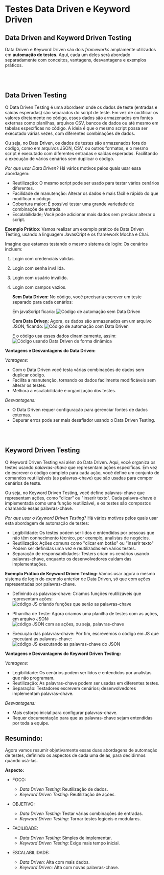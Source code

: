 # Testes Data Driven e Keyword Driven
 ## Data Driven and Keyword Driven Testing
 
 Data Driven e Keyword Driven são dois *frameworks* amplamente utilizados em **automação de testes**. Aqui, cada um deles será abordado separadamente com conceitos, vantagens, desvantagens e exemplos práticos.
 
 <br>
 <br>

 ## Data Driven Testing

 O Data Driven Testing é uma abordaem onde os dados de teste (entradas e saídas esperadas) são separados do script de teste. Em vez de codificar os valores diretamente no código, esses dados são armazenados em fontes externas como planilhas, arquivos CSV, bancos de dados ou até mesmo em tabelas específicas no código. A ideia é que o mesmo script possa ser executado várias vezes, com diferentes combinações de dados.

 Ou seja, no Data Driven, os dados de testes são armazenados fora do código, como em arquivos JSON, CSV, ou outros formatos, e o mesmo script é executado com diferentes entradas e saídas esperadas. Facilitando a execução de vários cenários sem duplicar o código.

 *Por que usar Data Driven?*
 Há vários motivos pelos quais usar essa abordagem:
  - Reutilização: O mesmo script pode ser usado para testar vários cenários diferentes.
  - Facilidade de manutenção: Alterar os dados é mais fácil e rápido do que modificar o código.
  - Cobertura maior: É possível testar uma grande variedade de combinaçõe de entrada.
  - Escalabilidade; Você pode adicionar mais dados sem precisar alterar o script.

 **Exemplo Prático:**
 Vamos realizar um exemplo prático de Data Driven Testing, usando a linguagem JavasCript e os framework Mocha e Chai.

 Imagine que estamos testando o mesmo sistema de login: Os cenários incluem:

 1. Login com credenciais válidas.
 2. Login com senha inválida.
 3. Login com usuário inválido.
 4. Login com campos vazios.

     **Sem Data Driven:**
     No código, você precisaria escrever um teste separado para cada cenários:

     Em javaScript ficaria:
     ![Código de automação sem Data Driven](imagens/semDataDriven.png)

     **Com Data Driven:**
     Agora, os dados são armazenados em um arquivo JSON, ficando:
     ![Código de automação com Data Driven](imagens/comDataDriven.png)

     E o código usa esses dados dinamicamente, assim:
     ![Código usando Data Driven de forma dinâmica](imagens/codigoDataDrivenDinamico.png)
     
 **Vantagens e Desvantagens do Data Driven:**

 *Vantagens:*
 - Com o Data Driven você testa várias combinações de dados sem duplicar código.
 - Facilita a manutenção, tornando os dados facilmente modificáveis sem alterar os testes.
 - Melhora a escalabilidade e organização dos testes.

 *Desvantagens:*
 - O Data Driven requer configuração para gerenciar fontes de dados externas.
 - Depurar erros pode ser mais desafiador usando o Data Driven Testing.
  
  <BR>
  <br>

 ## Keyword Driven Testing

 O Keyword Driven Testing vai além do Data Driven. Aqui, você organiza os testes usando *palavras-chave* que representam ações específicas. Em vez de escrever o código completo para cada ação, você define um conjunto de comandos reutilizáveis (as palavras-chave) que são usadas para compor cenários de teste.

 Ou seja, no Keyword Driven Testing, você define palavras-chave que representam ações, como "clicar" ou "inserir texto". Cada palavra-chave é implementada como uma função reutilizável, e os testes são compostos chamando essas palavras-chave.

 *Por que usar o Keyword Driven Testing?*
 Há vários motivos pelos quais usar esta abordagem de automação de testes:

 - Legibilidade: Os testes podem ser lidos e entendidos por pessoas que não têm conhecimento técnico, por exemplo, analistas de negócios.
 - Reutilização: Ações comuns como "clicar em botão" ou "inserir texto" Podem ser definidas uma vez e reutilizadas em vários testes.
 - Separação de responsabilidades: Testers criam os cenários usando palavras-chave, enquanto os desenvolvedores cuidam das implementações.

 **Exemplo Prático de Keyword Driven Testing:**
 Vamos usar agora o mesmo sistema de login do exemplo anterior de Data Driven, só que com ações representadas por palavras-chave.

 - Definindo as palavras-chave:
  Criamos funções reutilizáveis que representam ações:
  ![código JS criando funções que serão as palavras-chave](imagens/keywordDrivenPalavrasChave.png)

 - Plhanilha de Teste:
  Agora criamos uma planilha de testes com as ações, em arquivo JSON:
  ![código JSON com as ações, ou seja, palavras-chave](imagens/jsonKeywordDrivenAcoes.png)

 - Execução das palavras-chave:
  Por fim, escrevemos o código em JS que executará as palavras-chave:
  ![código JS executando as palavras-chave do JSON](imagens/keywordDrivenExecutandoPalavrasChave.png)

 **Vantagens e Desvantagens do Keyword Driven Testing:**

 *Vantagens:*
  - Legibilidade: Os cenários podem ser lidos e entendidos por analistas que não programam.
  - Reutilização: As palavras-chave podem ser usadas em diferentes testes.
  - Separação: Testadores escrevem cenários; desenvolvedores implementam palavras-chave.

 *Desvantagens:*
  - Mais esforço inicial para configurar palavras-chave.
  - Requer documentação para que as palavras-chave sejam entendidas por toda a equipe.


 ## Resumindo:
 Agora vamos resumir objetivamente essas duas abordagens de automação de testes, definindo os aspectos de cada uma delas, para decidirmos quando usá-las.

 **Aspecto:**

 - FOCO:
     - *Data Driven Testing:* Reutilização de dados.
     - *Keyword Driven Testing:* Reutilização de ações.

 - OBJETIVO:
     - *Data Driven Testing:* Testar várias combinações de entradas.
     - *Keyword Driven Testing:* Tornar testes legíceis e modulares.

 - FACILIDADE:
     - *Data Driven Testing:* Simples de implementar.
     - *Keyword Driven Testing:* Exige mais tempo inicial.

 - ESCALABILIDADE:
     - *Data Driven:* Alta com mais dados.
     - *Keyword Driven:* Alta com novas palavras-chave.